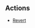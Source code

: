 ## Actions

- [Revert](https://github.com/benjaminoakes/learn_github_actions/actions/workflows/revert.yml)
